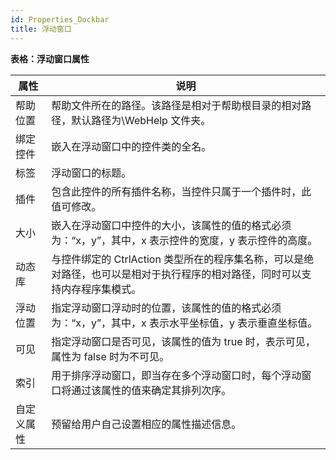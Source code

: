 ```yaml
---
id: Properties_Dockbar
title: 浮动窗口
---
```

**表格：浮动窗口属性**

属性 | 说明  
---|---  
帮助位置 | 帮助文件所在的路径。该路径是相对于帮助根目录的相对路径，默认路径为\WebHelp 文件夹。  
绑定控件 | 嵌入在浮动窗口中的控件类的全名。  
标签 | 浮动窗口的标题。  
插件 | 包含此控件的所有插件名称，当控件只属于一个插件时，此值可修改。  
大小 | 嵌入在浮动窗口中控件的大小，该属性的值的格式必须为：“x，y”，其中，x 表示控件的宽度，y 表示控件的高度。  
动态库 | 与控件绑定的 CtrlAction 类型所在的程序集名称，可以是绝对路径，也可以是相对于执行程序的相对路径，同时可以支持内存程序集模式。  
浮动位置 | 指定浮动窗口浮动时的位置，该属性的值的格式必须为：“x，y”，其中，x 表示水平坐标值，y 表示垂直坐标值。  
可见 | 指定浮动窗口是否可见，该属性的值为 true 时，表示可见，属性为 false 时为不可见。  
索引 | 用于排序浮动窗口，即当存在多个浮动窗口时，每个浮动窗口将通过该属性的值来确定其排列次序。  
自定义属性 | 预留给用户自己设置相应的属性描述信息。  
